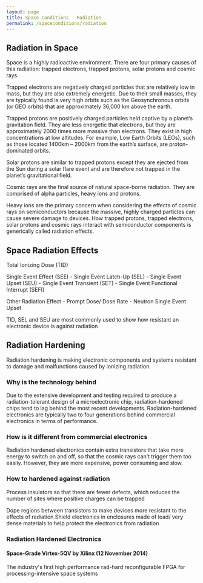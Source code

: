 ```yaml
---
layout: page
title: Space Conditions - Radiation
permalink: /spaceconditions/radiation
---
```


## Radiation in Space
Space is a highly radioactive environment. There are four primary causes of this radiation: trapped electrons, trapped protons, solar protons and cosmic rays. 

Trapped electrons are negatively charged particles that are relatively low in mass, but they are also extremely energetic. Due to their small masses, they are typically found is very high orbits such as the Geosynchronous orbits (or GEO orbits) that are approximately 36,000 km above the earth. 

Trapped protons are positively charged particles held captive by a planet’s gravitation field. They are less energetic that electrons, but they are approximately 2000 times more massive than electrons. They exist in high concentrations at low altitudes. For example, Low Earth Orbits (LEOs), such as those located 1400km – 2000km from the earth’s surface, are proton-dominated orbits. 

Solar protons are similar to trapped protons except they are ejected from the Sun during a solar flare event and are therefore not trapped in the planet’s gravitational field.

Cosmic rays are the final source of natural space-borne radiation. They are comprised of alpha particles, heavy ions and protons. 

Heavy ions are the primary concern when considering the effects of cosmic rays on semiconductors because the massive, highly charged particles can cause severe damage to devices. How trapped protons, trapped electrons, solar protons and cosmic rays interact with semiconductor components is generically called radiation effects. 


## Space Radiation Effects
Total Ionizing Dose (TID)

Single Event Effect (SEE)
	- Single Event Latch-Up (SEL)
	- Single Event Upset (SEU)
	- Single Event Transient (SET)
	- Single Event Functional Interrupt (SEFI)

Other Radiation Effect 
	- Prompt Dose/ Dose Rate
	- Neutron Single Event Upset

TID, SEL and SEU are most commonly used to show how resistant an electronic device is against radiation


## Radiation Hardening
Radiation hardening is making electronic components and systems resistant to damage and malfunctions caused by ionizing radiation.

### Why is the technology behind
Due to the extensive development and testing required to produce a radiation-tolerant design of a microelectronic chip, radiation-hardened chips tend to lag behind the most recent developments. Radiation-hardened electronics are typically two to four generations behind commercial electronics in terms of performance.

### How is it different from commercial electronics
Radiation hardened electronics contain extra transistors that take more energy to switch on and off, so that the cosmic rays can’t trigger them too easily. However, they are more expensive, power consuming and slow.

### How to hardened against radiation
Process insulators so that there are fewer defects, which reduces the number of sites where positive charges can be trapped

Dope regions between transistors to make devices more resistant to the effects of radiation
Shield electronics in enclosures made of lead/ very dense materials to help protect the electronics from radiation 

### Radiation Hardened Electronics

#### Space-Grade Virtex-5QV by Xilinx (12 November 2014)
The industry's first high performance rad-hard reconfigurable FPGA for processing-intensive space systems

